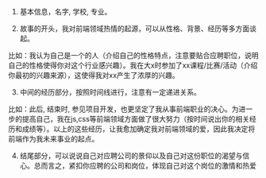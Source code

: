 1. 基本信息，名字, 学校, 专业。

2. 故事的开头，我对前端领域热情的起源，可以从性格、背景、经历等多方面谈起。

比如：我认为自己是一个的人（介绍自己的性格特点，注意要贴合应聘职位，说明自己的性格使得你对这个行业感兴趣）。我在大x时参加了xx课程/比赛/活动（介绍你最初的兴趣来源），这使得我对xx产生了浓厚的兴趣。

3. 中间的经历部分，按照时间线进行，注意有一定递进关系。

比如：此后, 结束时, 参见项目开发，也更坚定了我从事前端职业的决心。为进一步的提高自己，我在js,css等前端领域方面做了很大努力（按时间说出你的相关经历和成绩等）。以上的这些经历，让我愈加确定我对前端领域的爱，因此我决定将前端作为我未来事业的起点。

4. 结尾部分，可以说说自己对应聘公司的景仰以及自己对这份职位的渴望与信心。总而言之，紧扣你应聘的公司和岗位，体现自己对这个岗位的激情和热爱